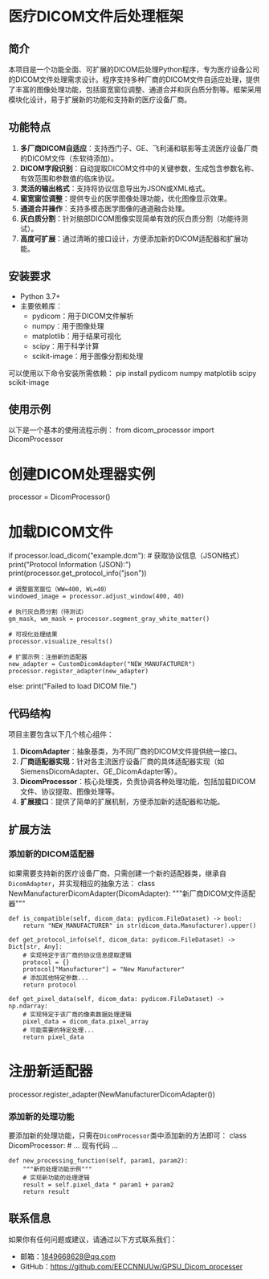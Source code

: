 # 医疗DICOM文件后处理框架

## 简介

本项目是一个功能全面、可扩展的DICOM后处理Python程序，专为医疗设备公司的DICOM文件处理需求设计。程序支持多种厂商的DICOM文件自适应处理，提供了丰富的图像处理功能，包括窗宽窗位调整、通道合并和灰白质分割等。框架采用模块化设计，易于扩展新的功能和支持新的医疗设备厂商。

## 功能特点

1. **多厂商DICOM自适应**：支持西门子、GE、飞利浦和联影等主流医疗设备厂商的DICOM文件（东软待添加）。
2. **DICOM字段识别**：自动提取DICOM文件中的关键参数，生成包含参数名称、有效范围和参数值的临床协议。
3. **灵活的输出格式**：支持将协议信息导出为JSON或XML格式。
4. **窗宽窗位调整**：提供专业的医学图像处理功能，优化图像显示效果。
5. **通道合并操作**：支持多模态医学图像的通道融合处理。
6. **灰白质分割**：针对脑部DICOM图像实现简单有效的灰白质分割（功能待测试）。
7. **高度可扩展**：通过清晰的接口设计，方便添加新的DICOM适配器和扩展功能。

## 安装要求

- Python 3.7+
- 主要依赖库：
  - pydicom：用于DICOM文件解析
  - numpy：用于图像处理
  - matplotlib：用于结果可视化
  - scipy：用于科学计算
  - scikit-image：用于图像分割和处理

可以使用以下命令安装所需依赖：
pip install pydicom numpy matplotlib scipy scikit-image
## 使用示例

以下是一个基本的使用流程示例：
from dicom_processor import DicomProcessor

# 创建DICOM处理器实例
processor = DicomProcessor()

# 加载DICOM文件
if processor.load_dicom("example.dcm"):
    # 获取协议信息（JSON格式）
    print("Protocol Information (JSON):")
    print(processor.get_protocol_info("json"))
    
    # 调整窗宽窗位（WW=400, WL=40）
    windowed_image = processor.adjust_window(400, 40)
    
    # 执行灰白质分割（待测试）
    gm_mask, wm_mask = processor.segment_gray_white_matter()
    
    # 可视化处理结果
    processor.visualize_results()
    
    # 扩展示例：注册新的适配器
    new_adapter = CustomDicomAdapter("NEW_MANUFACTURER")
    processor.register_adapter(new_adapter)
else:
    print("Failed to load DICOM file.")
## 代码结构

项目主要包含以下几个核心组件：

1. **DicomAdapter**：抽象基类，为不同厂商的DICOM文件提供统一接口。
2. **厂商适配器实现**：针对各主流医疗设备厂商的具体适配器实现（如SiemensDicomAdapter、GE_DicomAdapter等）。
3. **DicomProcessor**：核心处理类，负责协调各种处理功能，包括加载DICOM文件、协议提取、图像处理等。
4. **扩展接口**：提供了简单的扩展机制，方便添加新的适配器和功能。

## 扩展方法

### 添加新的DICOM适配器

如果需要支持新的医疗设备厂商，只需创建一个新的适配器类，继承自`DicomAdapter`，并实现相应的抽象方法：
class NewManufacturerDicomAdapter(DicomAdapter):
    """新厂商DICOM文件适配器"""
    
    def is_compatible(self, dicom_data: pydicom.FileDataset) -> bool:
        return "NEW_MANUFACTURER" in str(dicom_data.Manufacturer).upper()
    
    def get_protocol_info(self, dicom_data: pydicom.FileDataset) -> Dict[str, Any]:
        # 实现特定于该厂商的协议信息提取逻辑
        protocol = {}
        protocol["Manufacturer"] = "New Manufacturer"
        # 添加其他特定参数...
        return protocol
    
    def get_pixel_data(self, dicom_data: pydicom.FileDataset) -> np.ndarray:
        # 实现特定于该厂商的像素数据处理逻辑
        pixel_data = dicom_data.pixel_array
        # 可能需要的特定处理...
        return pixel_data

# 注册新适配器
processor.register_adapter(NewManufacturerDicomAdapter())
### 添加新的处理功能

要添加新的处理功能，只需在`DicomProcessor`类中添加新的方法即可：
class DicomProcessor:
    # ... 现有代码 ...
    
    def new_processing_function(self, param1, param2):
        """新的处理功能示例"""
        # 实现新功能的处理逻辑
        result = self.pixel_data * param1 + param2
        return result


## 联系信息

如果你有任何问题或建议，请通过以下方式联系我们：

- 邮箱：1849668628@qq.com
- GitHub：https://github.com/EECCNNUUw/GPSU_Dicom_processer
    

